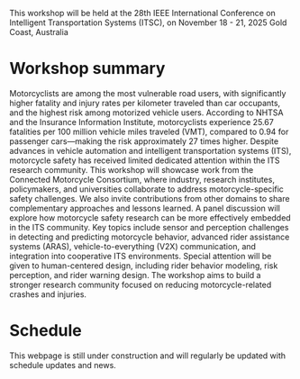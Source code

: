 This workshop will be held at the 28th IEEE International Conference on Intelligent Transportation Systems (ITSC), on November 18 - 21, 2025 Gold Coast, Australia

# Workshop summary
Motorcyclists are among the most vulnerable road users, with significantly higher fatality and injury rates per kilometer traveled than car occupants, and the highest risk among motorized vehicle users. According to NHTSA and the Insurance Information Institute, motorcyclists experience 25.67 fatalities per 100 million vehicle miles traveled (VMT), compared to 0.94 for passenger cars—making the risk approximately 27 times higher.
Despite advances in vehicle automation and intelligent transportation systems (ITS), motorcycle safety has received limited dedicated attention within the ITS research community. This workshop will showcase work from the Connected Motorcycle Consortium, where industry, research institutes, policymakers, and universities collaborate to address motorcycle-specific safety challenges. We also invite contributions
from other domains to share complementary approaches and lessons learned. A panel discussion will explore how motorcycle safety research can be more effectively embedded in the ITS community.
Key topics include sensor and perception challenges in detecting and predicting motorcycle behavior, advanced rider assistance systems (ARAS), vehicle-to-everything (V2X) communication, and integration into cooperative ITS environments. Special attention will be given to human-centered design, including rider behavior modeling, risk perception, and rider warning design.
The workshop aims to build a stronger research community focused on reducing motorcycle-related crashes and injuries.

# Schedule
This webpage is still under construction and will regularly be updated with schedule updates and news.
